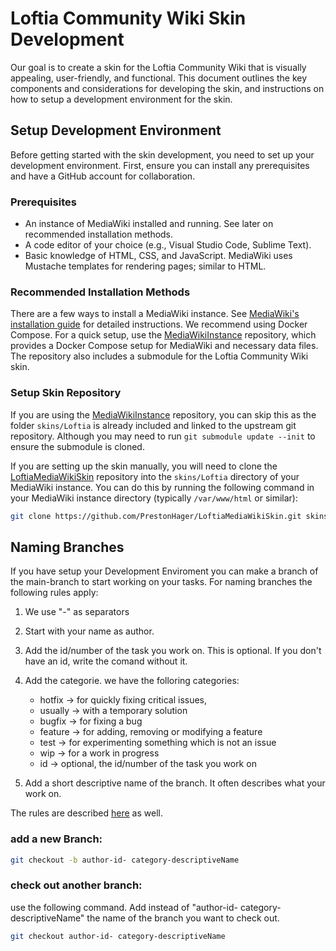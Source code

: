 # Loftia Community Wiki Skin Development

Our goal is to create a skin for the Loftia Community Wiki that is visually
appealing, user-friendly, and functional. This document outlines the key
components and considerations for developing the skin, and instructions on how
to setup a development environment for the skin.

## Setup Development Environment

Before getting started with the skin development, you need to set up your
development environment. First, ensure you can install any prerequisites and
have a GitHub account for collaboration.

### Prerequisites

 - An instance of MediaWiki installed and running. See later on recommended
   installation methods.
 - A code editor of your choice (e.g., Visual Studio Code, Sublime Text).
 - Basic knowledge of HTML, CSS, and JavaScript. MediaWiki uses Mustache templates
   for rendering pages; similar to HTML.

### Recommended Installation Methods

There are a few ways to install a MediaWiki instance. See [MediaWiki's
installation guide][1] for detailed instructions. We recommend using Docker
Compose. For a quick setup, use the [MediaWikiInstance][2] repository, which
provides a Docker Compose setup for MediaWiki and necessary data files. The
repository also includes a submodule for the Loftia Community Wiki skin.

### Setup Skin Repository

If you are using the [MediaWikiInstance][2] repository, you can skip this as the
folder `skins/Loftia` is already included and linked to the upstream git
repository. Although you may need to run `git submodule update --init` to
ensure the submodule is cloned.

If you are setting up the skin manually, you will need to clone the
[LoftiaMediaWikiSkin][3] repository into the `skins/Loftia` directory of your
MediaWiki instance. You can do this by running the following command in your
MediaWiki instance directory (typically `/var/www/html` or similar):

```bash
git clone https://github.com/PrestonHager/LoftiaMediaWikiSkin.git skins/Loftia
```

[1]: https://www.mediawiki.org/wiki/Manual:Installing_MediaWiki
[2]: https://github.com/PrestonHager/MediaWikiInstance
[3]: https://github.com/PrestonHager/LoftiaMediaWikiSkin


## Naming Branches

If you have setup your Development Enviroment you can make a branch of the main-branch to start working on your tasks.
For naming branches the following rules apply: 


1. We use "-" as separators
2. Start with your name as author.
3. Add the id/number of the task you work on. This is optional. If you don't have an id, write the comand without it.
4. Add the categorie. we have the folloring categories:
    - hotfix ->	for quickly fixing critical issues,
    - usually -> with a temporary solution
    - bugfix ->	for fixing a bug
    - feature	-> for adding, removing or modifying a feature
    - test	-> for experimenting something which is not an issue
    - wip	-> for a work in progress
    - id -> optional, the id/number of the task you work on

5. Add a short descriptive name of the branch. It often describes what your work on.

The rules are described [here][4] as well.

[4]: https://tilburgsciencehub.com/topics/automation/version-control/advanced-git/naming-git-branches/

### add a new Branch:

```bash
git checkout -b author-id- category-descriptiveName
```

### check out another branch:

use the following command. Add instead of "author-id- category-descriptiveName" the name of the branch you want to check out. 

```bash
git checkout author-id- category-descriptiveName
```